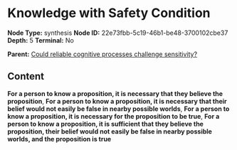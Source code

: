 # Knowledge with Safety Condition

**Node Type:** synthesis
**Node ID:** 22e73fbb-5c19-46b1-be48-3700102cbe37
**Depth:** 5
**Terminal:** No

**Parent:** [Could reliable cognitive processes challenge sensitivity?](could-reliable-cognitive-processes-challenge-sensitivity-antithesis-a0d03947-1d44-4bb6-9158-45edda6e5d8e.md)

## Content

**For a person to know a proposition, it is necessary that they believe the proposition**, **For a person to know a proposition, it is necessary that their belief would not easily be false in nearby possible worlds**, **For a person to know a proposition, it is necessary for the proposition to be true**, **For a person to know a proposition, it is sufficient that they believe the proposition, their belief would not easily be false in nearby possible worlds, and the proposition is true**
